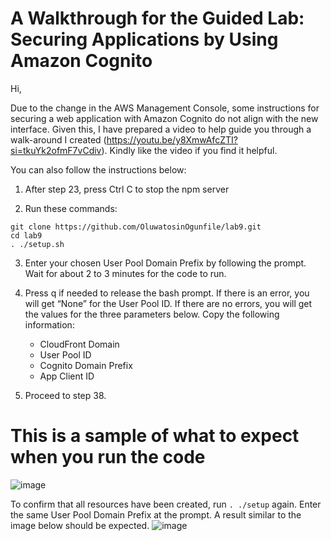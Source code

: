 # A Walkthrough for the Guided Lab: Securing Applications by Using Amazon Cognito

Hi, 

Due to the change in the AWS Management Console, some instructions for securing a web application with Amazon Cognito do not align with the new interface. Given this, I have prepared a video to help guide you through a walk-around I created (https://youtu.be/y8XmwAfcZTI?si=tkuYk2ofmF7vCdiv). Kindly like the video if you find it helpful. 

You can also follow the instructions below:

1. After step 23, press Ctrl C to stop the npm server

2. Run these commands:

```
git clone https://github.com/OluwatosinOgunfile/lab9.git
cd lab9
. ./setup.sh
```

3. Enter your chosen User Pool Domain Prefix by following the prompt. Wait for about 2 to 3 minutes for the code to run.

4. Press q  if needed to release the bash prompt. If there is an error, you will get “None” for the User Pool ID.  If there are no errors, you will get the values for the three parameters below. Copy the following information:

     - CloudFront Domain
     - User Pool ID
     - Cognito Domain Prefix
     - App Client ID

5. Proceed to step 38.

# This is a sample of what to expect when you run the code

![image](https://github.com/user-attachments/assets/0fc1c60b-f285-475f-a18f-a55632e1ded6)

To confirm that all resources have been created, run `. ./setup` again. Enter the same  User Pool Domain Prefix at the prompt. A result similar to the image below should be expected.
![image](https://github.com/user-attachments/assets/c06de388-b30a-45f3-b51a-142b9dce7f29)


